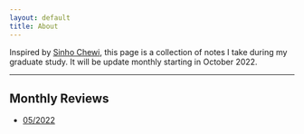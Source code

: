 ```yaml
---
layout: default
title: About
---
```


Inspired by [Sinho Chewi](https://chewisinho.github.io/class-notes), this page is a collection of notes I take during my graduate study. It will be update monthly starting in October 2022.  

---

## Monthly Reviews

- [05/2022](https://drive.google.com/file/d/1tpF3vfqEDmRCd8UKMxatd8kN-NTMDAA1/view?usp=sharing)